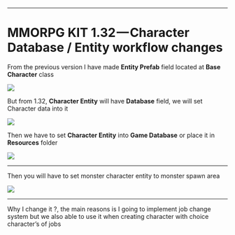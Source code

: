 * * *

MMORPG KIT 1.32 — Character Database / Entity workflow changes
==============================================================

From the previous version I have made **Entity Prefab** field located at **Base Character** class

![](https://cdn-images-1.medium.com/max/1600/1*WB108A_Q0cysmB7oZFBRYQ.png)

But from 1.32, **Character Entity** will have **Database** field, we will set Character data into it

![](https://cdn-images-1.medium.com/max/1600/1*UQCzHRzAlu3yr15c9w6dLQ.png)

Then we have to set **Character Entity** into **Game Database** or place it in **Resources** folder

![](https://cdn-images-1.medium.com/max/1600/1*Qtl8kFT5cDclGRMRjAC43Q.png)

* * *

Then you will have to set monster character entity to monster spawn area

![](https://cdn-images-1.medium.com/max/1600/1*JcxhQ9Gv9lDPTSwT9ly0XA.png)

* * *

Why I change it ?, the main reasons is I going to implement job change system but we also able to use it when creating character with choice character’s of jobs
<!--stackedit_data:
eyJoaXN0b3J5IjpbNTQ4MDMzMjE0XX0=
-->